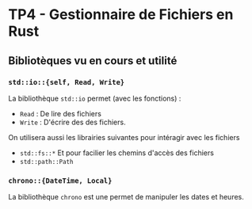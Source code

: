 # TP4 - Gestionnaire de Fichiers en Rust

## Bibliotèques vu en cours et utilité

### `std::io::{self, Read, Write}`

La bibliothèque `std::io` permet (avec les fonctions) :

- `Read` : De lire des fichiers
- `Write` : D'écrire des des fichiers.

On utilisera aussi les librairies suivantes pour intéragir avec les fichiers
- `std::fs::*`
Et pour facilier les chemins d'accès des fichiers
- `std::path::Path`



### `chrono::{DateTime, Local}`

La bibliothèque `chrono` est une permet de manipuler les dates et heures.